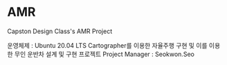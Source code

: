 # AMR
Capston Design Class's AMR Project

운영체제 : Ubuntu 20.04 LTS
Cartographer를 이용한 자율주행 구현 및 이를 이용한 무인 운반차 설계 및 구현 프로젝트
Project Manager : Seokwon.Seo
